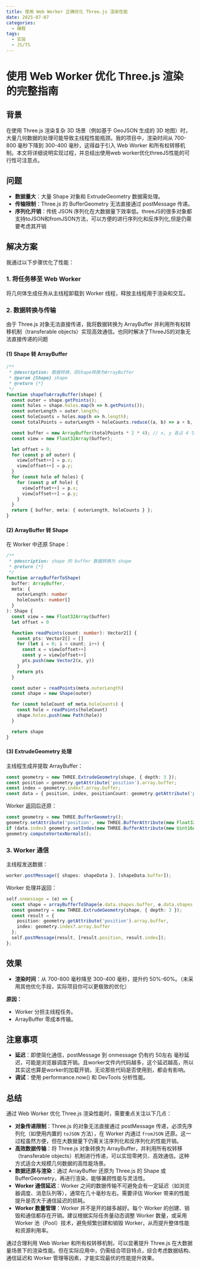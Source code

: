 ```yaml
---
title: 使用 Web Worker 正确优化 Three.js 渲染性能
date: 2025-07-07
categories:
  - 编程
tags:
  - 实验
  - JS/TS
---
```


# 使用 Web Worker 优化 Three.js 渲染的完整指南

## 背景
在使用 Three.js 渲染复杂 3D 场景（例如基于 GeoJSON 生成的 3D 地图）时，大量几何数据的处理可能导致主线程性能瓶颈。我的项目中，渲染时间从 700-800 毫秒下降到 300-400 毫秒，这得益于引入 Web Worker 和所有权转移机制。本文将详细说明实现过程，并总结出使用web worker优化threeJS性能的可行性可注意点。

## 问题
- **数据量大**：大量 Shape 对象和 ExtrudeGeometry 数据需处理。
- **传输限制**：Three.js 的 BufferGeometry 无法直接通过 postMessage 传递。
- **序列化开销**：传统 JSON 序列化在大数据量下效率低。threeJS的很多对象都支持toJSON和fromJSON方法，可以方便的进行序列化和反序列化,但是仍需要考虑其开销

## 解决方案
我通过以下步骤优化了性能：

### 1. 将任务移至 Web Worker
将几何体生成任务从主线程卸载到 Worker 线程，释放主线程用于渲染和交互。

### 2. 数据转换与传输
由于 Three.js 对象无法直接传递，我将数据转换为 ArrayBuffer 并利用所有权转移机制（transferable objects）实现高效通信。也同时解决了ThreeJS的对象无法直接传递的问题

#### (1) Shape 转 ArrayBuffer
```ts
/**
 * @description: 数据转换，将Shape转换为ArrayBuffer
 * @param {Shape} shape
 * @return {*}
 */
function shapeToArrayBuffer(shape) {
  const outer = shape.getPoints();
  const holes = shape.holes.map(h => h.getPoints());
  const outerLength = outer.length;
  const holeCounts = holes.map(h => h.length);
  const totalPoints = outerLength + holeCounts.reduce((a, b) => a + b, 0);

  const buffer = new ArrayBuffer(totalPoints * 2 * 4); // x, y 各占 4 字节
  const view = new Float32Array(buffer);

  let offset = 0;
  for (const p of outer) {
    view[offset++] = p.x;
    view[offset++] = p.y;
  }
  for (const hole of holes) {
    for (const p of hole) {
      view[offset++] = p.x;
      view[offset++] = p.y;
    }
  }
  return { buffer, meta: { outerLength, holeCounts } };
}
```

#### (2) ArrayBuffer 转 Shape
在 Worker 中还原 Shape：

```ts
/**
 * @description: shape 的 buffer 数据转换为 shape
 * @return {*}
 */
function arrayBufferToShape(
  buffer: ArrayBuffer,
  meta: {
    outerLength: number
    holeCounts: number[]
  }
): Shape {
  const view = new Float32Array(buffer)
  let offset = 0

  function readPoints(count: number): Vector2[] {
    const pts: Vector2[] = []
    for (let i = 0; i < count; i++) {
      const x = view[offset++]
      const y = view[offset++]
      pts.push(new Vector2(x, y))
    }
    return pts
  }

  const outer = readPoints(meta.outerLength)
  const shape = new Shape(outer)

  for (const holeCount of meta.holeCounts) {
    const hole = readPoints(holeCount)
    shape.holes.push(new Path(hole))
  }

  return shape
}

```

#### (3) ExtrudeGeometry 处理
主线程生成并提取 ArrayBuffer：

```ts
const geometry = new THREE.ExtrudeGeometry(shape, { depth: 3 });
const position = geometry.getAttribute('position').array.buffer;
const index = geometry.index?.array.buffer;
const data = { position, index, positionCount: geometry.getAttribute('position').count, indexCount: geometry.index?.count };
```

Worker 返回后还原：

```ts
const geometry = new THREE.BufferGeometry();
geometry.setAttribute('position', new THREE.BufferAttribute(new Float32Array(data.position), 3));
if (data.index) geometry.setIndex(new THREE.BufferAttribute(new Uint16Array(data.index), 1));
geometry.computeVertexNormals();
```

### 3. Worker 通信
主线程发送数据：

```ts
worker.postMessage({ shapes: shapeData }, [shapeData.buffer]);
```

Worker 处理并返回：

```ts
self.onmessage = (e) => {
  const shape = arrayBufferToShape(e.data.shapes.buffer, e.data.shapes.meta);
  const geometry = new THREE.ExtrudeGeometry(shape, { depth: 3 });
  const result = {
    position: geometry.getAttribute('position').array.buffer,
    index: geometry.index?.array.buffer
  };
  self.postMessage(result, [result.position, result.index]);
};
```

## 效果
- **渲染时间**：从 700-800 毫秒降至 300-400 毫秒，提升约 50%-60%。（未采用其他优化手段，实际项目你可以更极致的优化）

**原因：**
- Worker 分担主线程任务。
- ArrayBuffer 零成本传输。

## 注意事项
- **延迟**：即使简化通信，postMessage 到 onmessage 仍有约 50左右 毫秒延迟，可能是浏览器调度开销。且worker文件内代码越多，这个延迟越高，所以其实这也算是worker的加载开销，无论那些代码是否使用到，都会有影响。
- **调试**：使用 performance.now() 和 DevTools 分析性能。

## 总结

通过 Web Worker 优化 Three.js 渲染性能时，需要重点关注以下几点：

- **对象传递限制**：Three.js 的对象无法直接通过 postMessage 传递，必须先序列化（如使用内置的 `toJSON` 方法），在 Worker 内通过 `fromJSON` 还原。这一过程虽然方便，但在大数据量下仍需关注序列化和反序列化的性能开销。
- **高效数据传输**：将 Three.js 对象转换为 ArrayBuffer，并利用所有权转移（transferable objects）机制进行传递，可以实现零拷贝、高效通信。这种方式适合大规模几何数据的高性能场景。
- **数据还原与渲染**：通过 ArrayBuffer 还原为 Three.js 的 Shape 或 BufferGeometry，再进行渲染，能够兼顾性能与灵活性。
- **Worker 通信延迟**：Worker 之间的数据传输不可避免会有一定延迟（如浏览器调度、消息队列等），通常在几十毫秒左右。需要评估 Worker 带来的性能提升是否大于通信延迟的损耗。
- **Worker 数量管理**：Worker 并不是开的越多越好。每个 Worker 的创建、销毁和通信都存在开销。建议根据实际任务量动态调整 Worker 数量，或采用 Worker 池（Pool）技术，避免频繁创建和销毁 Worker，从而提升整体性能和资源利用率。


通过合理利用 Web Worker 和所有权转移机制，可以显著提升 Three.js 在大数据量场景下的渲染性能。但在实际应用中，仍需结合项目特点，综合考虑数据结构、通信延迟和 Worker 管理等因素，才能实现最优的性能提升效果。
